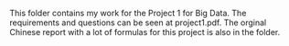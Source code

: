 This folder contains my work for the Project 1 for Big Data. The requirements and questions can be seen at project1.pdf. The orginal Chinese report with a lot of formulas for this project is also in the folder. 
